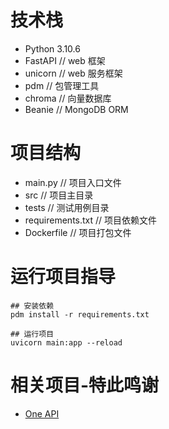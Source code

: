 #

# 技术栈

- Python 3.10.6
- FastAPI // web 框架
- unicorn // web 服务框架
- pdm // 包管理工具
- chroma // 向量数据库
- Beanie // MongoDB ORM

# 项目结构

- main.py // 项目入口文件
- src // 项目主目录
- tests // 测试用例目录
- requirements.txt // 项目依赖文件
- Dockerfile // 项目打包文件

# 运行项目指导

```
## 安装依赖
pdm install -r requirements.txt
```

```
## 运行项目
uvicorn main:app --reload
```

# 相关项目-特此鸣谢

- [One API](https://github.com/songquanpeng/one-api)
